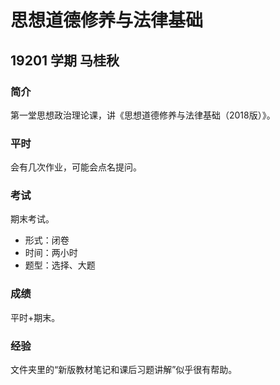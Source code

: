 # 思想道德修养与法律基础

## 19201 学期 马桂秋

### 简介

第一堂思想政治理论课，讲《思想道德修养与法律基础（2018版）》。

### 平时

会有几次作业，可能会点名提问。

### 考试

期末考试。

- 形式：闭卷
- 时间：两小时
- 题型：选择、大题

### 成绩

平时+期末。

### 经验

文件夹里的“新版教材笔记和课后习题讲解”似乎很有帮助。
